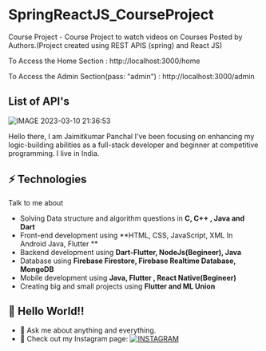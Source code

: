 # SpringReactJS_CourseProject
Course Project - Course Project to watch videos on Courses Posted by Authors.(Project created using REST APIS (spring) and React JS)

To Access the Home Section : 
http://localhost:3000/home

To Access the Admin Section(pass: "admin") :
http://localhost:3000/admin

## List of API's
![IMAGE 2023-03-10 21:36:53](https://user-images.githubusercontent.com/68295105/224365254-23267e68-5e08-436b-aaff-0612f36ec996.jpg)




Hello there, I am Jaimitkumar Panchal
I've been focusing on enhancing my logic-building abilities as a full-stack developer and beginner at competitive programming. I live in India.

## ⚡ Technologies
Talk to me about

- Solving Data structure and algorithm questions in **C, C++ , Java and Dart**
- Front-end development using **HTML, CSS, JavaScript, XML In Android Java, Flutter **
- Backend development using **Dart-Flutter, NodeJs(Begineer), Java**
- Database using **Firebase Firestore, Firebase Realtime Database, MongoDB**
- Mobile development using **Java, Flutter , React Native(Begineer)**
- Creating big and small projects using **Flutter and ML Union**


## 🤔 Hello World!! 
- 💬 Ask me about anything and everything.
- 🎯 Check out my Instagram page: [![INSTAGRAM](https://img.shields.io/badge/FOLLOW%20ME-INSTAGRAM-blueviolet?style=flat-square&logo=Instagram&logoColor=white)](https://www.instagram.com/jaimit_panchal/?hl=en)

